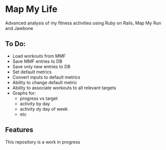 Map My Life
===========

Advanced analysis of my fitness activities using Ruby on Rails, Map My Run and Jawbone

To Do:
------
- Load workouts from MMF
- Save MMF entries to DB
- Save only new entries to DB
- Set default metrics
- Convert inputs to default metrics
- Ability to change default metric
- Ability to associate workouts to all relevant targets
- Graphs for:
  - progress vs target
  - activity by day
  - activity dy day of week
  - etc


Features
--------
This repository is a work in progress
